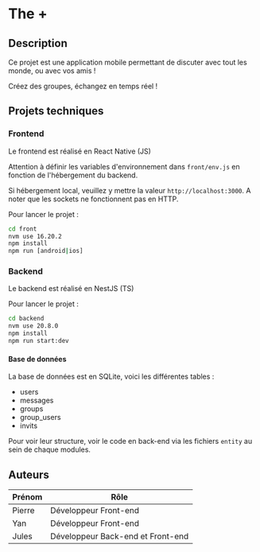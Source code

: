 # The +

## Description

Ce projet est une application mobile permettant de discuter avec tout les monde, ou avec vos amis !

Créez des groupes, échangez en temps réel !

## Projets techniques

### Frontend

Le frontend est réalisé en React Native (JS)

Attention à définir les variables d'environnement dans `front/env.js` en fonction de l'hébergement du backend.

Si hébergement local, veuillez y mettre la valeur `http://localhost:3000`.
A noter que les sockets ne fonctionnent pas en HTTP.

Pour lancer le projet :

```bash
cd front
nvm use 16.20.2
npm install
npm run [android|ios]
```

### Backend

Le backend est réalisé en NestJS (TS)

Pour lancer le projet :

```bash
cd backend
nvm use 20.8.0
npm install
npm run start:dev
```

#### Base de données

La base de données est en SQLite, voici les différentes tables :

- users
- messages
- groups
- group_users
- invits

Pour voir leur structure, voir le code en back-end via les fichiers `entity` au sein de chaque modules.

## Auteurs

| Prénom | Rôle                              |
| ------ | --------------------------------- |
| Pierre | Développeur Front-end             |
| Yan    | Développeur Front-end             |
| Jules  | Développeur Back-end et Front-end |
